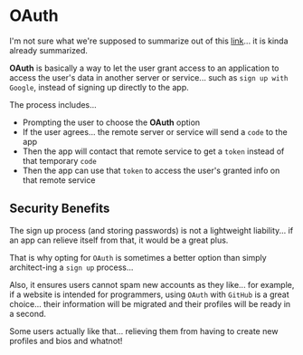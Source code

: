 # OAuth

I'm not sure what we're supposed to summarize out of this [link](https://github.com/LTUC/amman-javascript-401d6/blob/master/class-12/README.md)... it is kinda already summarized.

**OAuth** is basically a way to let the user grant access to an application to access the user's data in another server or service... such as `sign up with Google`, instead of signing up directly to the app.

The process includes...
- Prompting the user to choose the **OAuth** option 
- If the user agrees... the remote server or service will send a `code` to the app
- Then the app will contact that remote service to get a `token` instead of that temporary `code`
- Then the app can use that `token` to access the user's granted info on that remote service

## Security Benefits

The sign up process (and storing passwords) is not a lightweight liability... if an app can relieve itself from that, it would be a great plus.

That is why opting for `OAuth` is sometimes a better option than simply architect-ing a `sign up` process...

Also, it ensures users cannot spam new accounts as they like... for example, if a website is intended for programmers, using `OAuth` with `GitHub` is a great choice... their information will be migrated and their profiles will be ready in a second.

Some users actually like that... relieving them from having to create new profiles and bios and whatnot! 